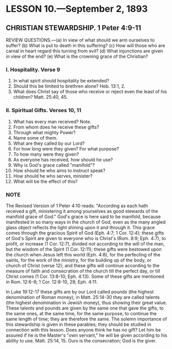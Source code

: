 # LESSON 10.—September 2, 1893

## CHRISTIAN STEWARDSHIP. 1 Peter 4:9-11

REVIEW QUESTIONS.—(a) In view of what should we arm ourselves to suffer? (b) What is put to death in this suffering? (c) How will those who are carnal in heart regard this turning from evil? (d) What injunctions are given in view of the end? (e) What is the crowning grace of the Christian?

### I. Hospitality. Verse 9

1. In what spirit should hospitality be extended?
2. Should this be limited to brethren alone? Heb. 13:1, 2.
3. What does Christ say of those who receive or reject even the least of his children? Matt. 25:40, 45.

### II. Spiritual Gifts. Verses 10, 11

1. What has every man received? Note.
2. From whom does he receive these gifts?
3. Through what mighty Power?
4. Name some of them.
5. What are they called by our Lord?
6. For how long were they given? For what purpose?
7. To how many were they given?
8. As everyone has received, how should he use?
9. Why is God's grace called "manifold"?
10. How should he who aims to instruct speak?
11. How should he who serves, minister?
12. What will be the effect of this?

### NOTE

The Revised Version of 1 Peter 4:10 reads: "According as each hath received a gift, ministering it among yourselves as good stewards of the manifold grace of God." God's grace is here said to be manifold, because manifested in so many ways in the church of God, even as the many angled glass object reflects the light shining upon it and through it. This grace comes through the gracious Spirit of God (Eph. 4:7; 1 Cor. 12:4); these gifts of God's Spirit are given to everyone who is Christ's (Rom. 8:9; Eph. 4:7), to profit, or increase (1 Cor. 12:7), divided not according to the will of the man, but the wisdom of the Spirit (1 Cor. 12:11); these gifts were bestowed upon the church when Jesus left this world (Eph. 4:8), for the perfecting of the saints, for the work of the ministry, for the building up of the body, or church of Christ (verse 12); and these gifts will continue according to the measure of faith and consecration of the church till the perfect day, or till Christ comes (1 Cor. 13:8-10; Eph. 4:13). Some of these gifts are mentioned in Rom. 12:6-8; 1 Cor. 12:8-10, 28; Eph. 4:11.

In Luke 19:12-17 these gifts are by our Lord called pounds (the highest denomination of Roman money); in Matt. 25:14-30 they are called talents (the highest denomination in Jewish money), thus showing their great value. These talents and pounds are given by the same one that gave the gifts, to the same ones, at the same time, for the same purpose, to continue the same length of time; they are therefore the same. The solemn importance of this stewardship is given in these parables; they should be studied in connection with this lesson. Does anyone think he has no gift? Let him be assured if he is the Master's "own servant," he will be given according to his ability to use. Matt. 25:14, 15. Ours is the consecration; God is the giver.

